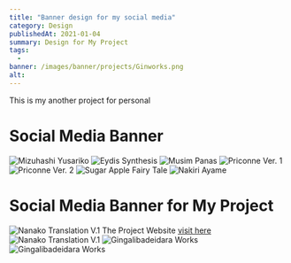 ```yaml
---
title: "Banner design for my social media"
category: Design
publishedAt: 2021-01-04
summary: Design for My Project
tags: 
  - 
banner: /images/banner/projects/Ginworks.png
alt: 
---
```


This is my another project for personal

# Social Media Banner #

![Mizuhashi Yusariko](/images/banner/projects/cover_facebook_mizuhashi_yusariko_by_gingalibadeidara_dafl7aa.jpg)
![Eydis Synthesis](/images/banner/projects/Eydiss.jpg)
![Musim Panas](/images/banner/projects/musim-panas.jpeg)
![Priconne Ver. 1](/images/banner/projects/priconne-1.jpg)
![Priconne Ver. 2](/images/banner/projects/priconne-2.jpg)
![Sugar Apple Fairy Tale](/images/banner/projects/sugar.png)
![Nakiri Ayame](/images/banner/projects/nakiri-ayame-1.png)

# Social Media Banner for My Project #

![Nanako Translation V.1](/images/banner/projects/nanako-tl-1.jpg)
The Project Website [visit here](https://nanakotranslation.fansub.id/)
![Nanako Translation V.1](/images/banner/projects/nanako-tl-2.jpg)
![Gingalibadeidara Works](/images/banner/projects/ginworks-2.png)
![Gingalibadeidara Works](/images/banner/projects/ginworks-legacy.png)


